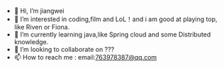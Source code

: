- 👋 Hi, I’m jiangwei
- 👀 I’m interested in coding,film and LoL！and i am good at playing top, like Riven or Fiona.
- 🌱 I’m currently learning java,like Spring cloud and some Distributed knowledge.
- 💞️ I’m looking to collaborate on ???
- 📫 How to reach me : email:763978387@qq.com

<!---
763978387/763978387 is a ✨ special ✨ repository because its `README.md` (this file) appears on your GitHub profile.
You can click the Preview link to take a look at your changes.
--->
